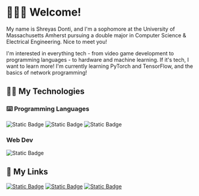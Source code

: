 # 👋👋👋 Welcome! 
My name is Shreyas Donti, and I'm a sophomore at the University of Massachusetts Amherst pursuing a double major in Computer Science & Electrical Engineering. Nice to meet you!

I'm interested in everything tech - from video game development to programming languages - to hardware and machine learning. If it's tech, I want to learn more! I'm currently learning PyTorch and TensorFlow, and the basics of network programming!

## 🧑‍💻 My Technologies
### ⌨️ Programming Languages
![Static Badge](https://img.shields.io/badge/C-4276c9?style=for-the-badge&logo=c&logoColor=white)
![Static Badge](https://img.shields.io/badge/C%2B%2B-4276c9?style=for-the-badge&logo=cplusplus)
![Static Badge](https://img.shields.io/badge/Python-3776AB?style=for-the-badge&logo=python&logoColor=e3dd22)

### Web Dev 
![Static Badge](https://img.shields.io/badge/react-0088CC?style=for-the-badge&logo=react)


## 🔗 My Links
[![Static Badge](https://img.shields.io/badge/linkedin-blue?style=for-the-badge&logo=linkedin)](https://www.linkedin.com/in/shreyasdonti/) 
[![Static Badge](https://img.shields.io/badge/my_blog-black?style=for-the-badge&logo=github)](https://stelleron.github.io/)
[![Static Badge](https://img.shields.io/badge/my_email-white?style=for-the-badge&logo=gmail)
](mailto:shreyasdonti15@gmail.com)


